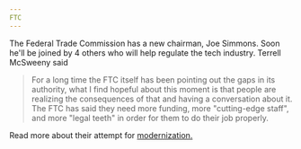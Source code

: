 ```yaml
---
FTC
---
```

The Federal Trade Commission has a new chairman, Joe Simmons. Soon he'll be joined by 4 others who will help regulate the tech industry.
Terrell McSweeny said
>For a long time the FTC itself has been pointing out the gaps in its authority,
>what I find hopeful about this moment is that people are realizing the consequences 
>of that and having a conversation about it.
The FTC has said they need more funding, more "cutting-edge staff", and more "legal teeth" in order for them to do their job 
properly. 

Read more about their attempt for [modernization.](https://www.washingtonpost.com/news/the-switch/wp/2018/05/04/can-facebook-and-googles-new-federal-watchdogs-regulate-tech/?utm_term=.8171a0422a3f)

